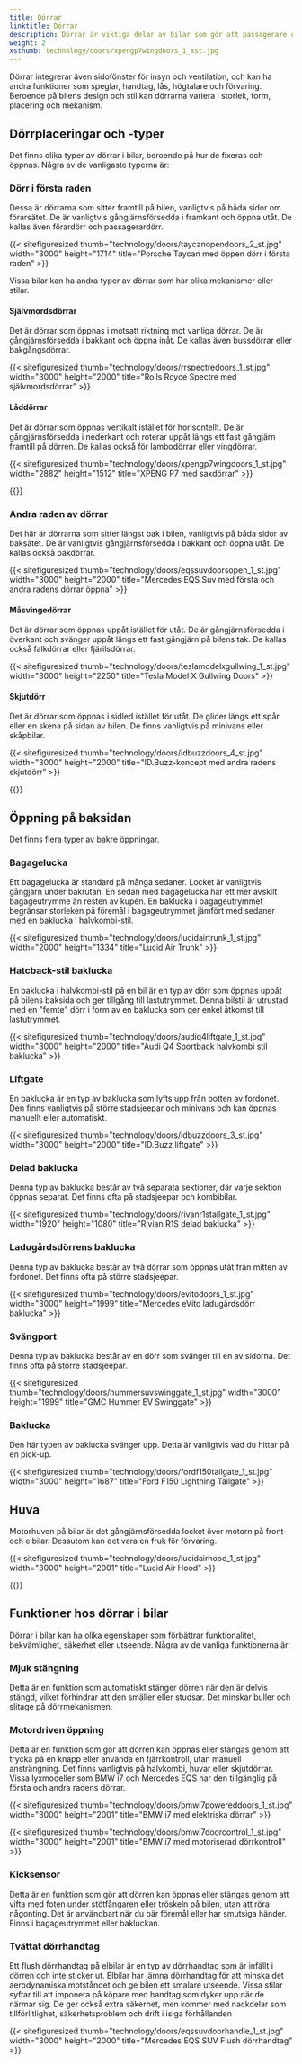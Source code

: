 ```yaml
---
title: Dörrar
linktitle: Dörrar
description: Dörrar är viktiga delar av bilar som gör att passagerare och förare kan ta sig in och ur fordonet, samt säkrar interiören mot obehörig åtkomst.
weight: 2
xsthumb: technology/doors/xpengp7wingdoors_1_xst.jpg
---
```

<!-- markdownlint-disable MD033 -->
Dörrar integrerar även sidofönster för insyn och ventilation, och kan ha andra funktioner som speglar, handtag, lås, högtalare och förvaring. Beroende på bilens design och stil kan dörrarna variera i storlek, form, placering och mekanism.

## Dörrplaceringar och -typer

Det finns olika typer av dörrar i bilar, beroende på hur de fixeras och öppnas. Några av de vanligaste typerna är:

### Dörr i första raden

Dessa är dörrarna som sitter framtill på bilen, vanligtvis på båda sidor om förarsätet. De är vanligtvis gångjärnsförsedda i framkant och öppna utåt. De kallas även förardörr och passagerardörr.

{{< sitefiguresized thumb="technology/doors/taycanopendoors_2_st.jpg" width="3000" height="1714" title="Porsche Taycan med öppen dörr i första raden" >}}

Vissa bilar kan ha andra typer av dörrar som har olika mekanismer eller stilar.

#### Självmordsdörrar

Det är dörrar som öppnas i motsatt riktning mot vanliga dörrar. De är gångjärnsförsedda i bakkant och öppna inåt. De kallas även bussdörrar eller bakgångsdörrar.

{{< sitefiguresized thumb="technology/doors/rrspectredoors_1_st.jpg" width="3000" height="2000" title="Rolls Royce Spectre med självmordsdörrar" >}}

#### Låddörrar

Det är dörrar som öppnas vertikalt istället för horisontellt. De är gångjärnsförsedda i nederkant och roterar uppåt längs ett fast gångjärn framtill på dörren. De kallas också för lambodörrar eller vingdörrar.

{{< sitefiguresized thumb="technology/doors/xpengp7wingdoors_1_st.jpg" width="2882" height="1512" title="XPENG P7 med saxdörrar" >}}

{{<evkxdisplayaddarticle />}}

### Andra raden av dörrar

Det här är dörrarna som sitter längst bak i bilen, vanligtvis på båda sidor av baksätet. De är vanligtvis gångjärnsförsedda i bakkant och öppna utåt. De kallas också bakdörrar.

{{< sitefiguresized thumb="technology/doors/eqssuvdoorsopen_1_st.jpg" width="3000" height="2000" title="Mercedes EQS Suv med första och andra radens dörrar öppna" >}}

#### Måsvingedörrar

Det är dörrar som öppnas uppåt istället för utåt. De är gångjärnsförsedda i överkant och svänger uppåt längs ett fast gångjärn på bilens tak. De kallas också falkdörrar eller fjärilsdörrar.

{{< sitefiguresized thumb="technology/doors/teslamodelxgullwing_1_st.jpg" width="3000" height="2250" title="Tesla Model X Gullwing Doors" >}}

#### Skjutdörr

   Det är dörrar som öppnas i sidled istället för utåt. De glider längs ett spår eller en skena på sidan av bilen. De finns vanligtvis på minivans eller skåpbilar.

   {{< sitefiguresized thumb="technology/doors/idbuzzdoors_4_st.jpg" width="3000" height="2000" title="ID.Buzz-koncept med andra radens skjutdörr" >}}

{{<evkxdisplayaddarticle />}}

## Öppning på baksidan

Det finns flera typer av bakre öppningar.

### Bagagelucka

Ett bagagelucka är standard på många sedaner. Locket är vanligtvis gångjärn under bakrutan. En sedan med bagagelucka har ett mer avskilt bagageutrymme än resten av kupén. En baklucka i bagageutrymmet begränsar storleken på föremål i bagageutrymmet jämfört med sedaner med en baklucka i halvkombi-stil.

   {{< sitefiguresized thumb="technology/doors/lucidairtrunk_1_st.jpg" width="2000" height="1334" title="Lucid Air Trunk" >}}

### Hatcback-stil baklucka

En baklucka i halvkombi-stil på en bil är en typ av dörr som öppnas uppåt på bilens baksida och ger tillgång till lastutrymmet. Denna bilstil är utrustad med en "femte" dörr i form av en baklucka som ger enkel åtkomst till lastutrymmet.

{{< sitefiguresized thumb="technology/doors/audiq4liftgate_1_st.jpg" width="3000" height="2000" title="Audi Q4 Sportback halvkombi stil baklucka" >}}

### Liftgate

En baklucka är en typ av baklucka som lyfts upp från botten av fordonet. Den finns vanligtvis på större stadsjeepar och minivans och kan öppnas manuellt eller automatiskt.

{{< sitefiguresized thumb="technology/doors/idbuzzdoors_3_st.jpg" width="3000" height="2000" title="ID.Buzz liftgate" >}}

### Delad baklucka

Denna typ av baklucka består av två separata sektioner, där varje sektion öppnas separat. Det finns ofta på stadsjeepar och kombibilar.

{{< sitefiguresized thumb="technology/doors/rivanr1stailgate_1_st.jpg" width="1920" height="1080" title="Rivian R1S delad baklucka" >}}

### Ladugårdsdörrens baklucka

Denna typ av baklucka består av två dörrar som öppnas utåt från mitten av fordonet. Det finns ofta på större stadsjeepar.

{{< sitefiguresized thumb="technology/doors/evitodoors_1_st.jpg" width="3000" height="1999" title="Mercedes eVito ladugårdsdörr baklucka" >}}

### Svängport

Denna typ av baklucka består av en dörr som svänger till en av sidorna. Det finns ofta på större stadsjeepar.

{{< sitefiguresized thumb="technology/doors/hummersuvswinggate_1_st.jpg" width="3000" height="1999" title="GMC Hummer EV Swinggate" >}}

### Baklucka

Den här typen av baklucka svänger upp. Detta är vanligtvis vad du hittar på en pick-up.

{{< sitefiguresized thumb="technology/doors/fordf150tailgate_1_st.jpg" width="3000" height="1687" title="Ford F150 Lightning Tailgate" >}}

## Huva

Motorhuven på bilar är det gångjärnsförsedda locket över motorn på front- och elbilar. Dessutom kan det vara en fruk för förvaring.

{{< sitefiguresized thumb="technology/doors/lucidairhood_1_st.jpg" width="3000" height="2001" title="Lucid Air Hood" >}}

{{<evkxdisplayaddarticle />}}

## Funktioner hos dörrar i bilar

Dörrar i bilar kan ha olika egenskaper som förbättrar funktionalitet, bekvämlighet, säkerhet eller utseende. Några av de vanliga funktionerna är:

### Mjuk stängning

Detta är en funktion som automatiskt stänger dörren när den är delvis stängd, vilket förhindrar att den smäller eller studsar. Det minskar buller och slitage på dörrmekanismen.

### Motordriven öppning

Detta är en funktion som gör att dörren kan öppnas eller stängas genom att trycka på en knapp eller använda en fjärrkontroll, utan manuell ansträngning. Det finns vanligtvis på halvkombi, huvar eller skjutdörrar. Vissa lyxmodeller som BMW i7 och Mercedes EQS har den tillgänglig på första och andra radens dörrar.

{{< sitefiguresized thumb="technology/doors/bmwi7powereddoors_1_st.jpg" width="3000" height="2001" title="BMW i7 med elektriska dörrar" >}}

{{< sitefiguresized thumb="technology/doors/bmwi7doorcontrol_1_st.jpg" width="3000" height="2001" title="BMW i7 med motoriserad dörrkontroll" >}}

### Kicksensor

   Detta är en funktion som gör att dörren kan öppnas eller stängas genom att vifta med foten under stötfångaren eller tröskeln på bilen, utan att röra någonting. Det är användbart när du bär föremål eller har smutsiga händer. Finns i bagageutrymmet eller bakluckan.

### Tvättat dörrhandtag

Ett flush dörrhandtag på elbilar är en typ av dörrhandtag som är infällt i dörren och inte sticker ut. Elbilar har jämna dörrhandtag för att minska det aerodynamiska motståndet och ge bilen ett smalare utseende. Vissa stilar syftar till att imponera på köpare med handtag som dyker upp när de närmar sig. De ger också extra säkerhet, men kommer med nackdelar som tillförlitlighet, säkerhetsproblem och drift i isiga förhållanden

{{< sitefiguresized thumb="technology/doors/eqssuvdoorhandle_1_st.jpg" width="3000" height="2000" title="Mercedes EQS SUV Flush dörrhandtag" >}}
